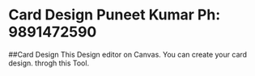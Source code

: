 # Card Design Puneet Kumar Ph: 9891472590

##Card Design
This Design editor on Canvas. You can create your card design. throgh this Tool.

